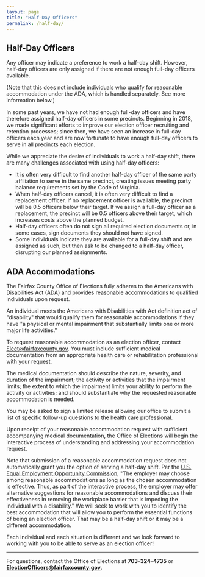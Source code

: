 ```yaml
---
layout: page
title: "Half-Day Officers"
permalink: /half-day/
---
```


## Half-Day Officers

Any officer may indicate a preference to work a half-day shift. However, half-day officers are only assigned if there are not enough full-day officers available.

(Note that this does not include individuals who qualify for reasonable accommodation under the ADA, which is handled separately. See more information below.)

In some past years, we have not had enough full-day officers and have therefore assigned half-day officers in some precincts. Beginning in 2018, we made significant efforts to improve our election officer recruiting and retention processes; since then, we have seen an increase in full-day officers each year and are now fortunate to have enough full-day officers to serve in all precincts each election.

While we appreciate the desire of individuals to work a half-day shift, there are many challenges associated with using half-day officers:

- It is often very difficult to find another half-day officer of the same party affiliation to serve in the same precinct, creating issues meeting party balance requirements set by the Code of Virginia.
- When half-day officers cancel, it is often very difficult to find a replacement officer. If no replacement officer is available, the precinct will be 0.5 officers below their target. If we assign a full-day officer as a replacement, the precinct will be 0.5 officers above their target, which increases costs above the planned budget.
- Half-day officers often do not sign all required election documents or, in some cases, sign documents they should not have signed.
- Some individuals indicate they are available for a full-day shift and are assigned as such, but then ask to be changed to a half-day officer, disrupting our planned assignments.

## ADA Accommodations

The Fairfax County Office of Elections fully adheres to the Americans with Disabilities Act (ADA) and provides reasonable accommodations to qualified individuals upon request.

An individual meets the Americans with Disabilities with Act definition act of "disability" that would qualify them for reasonable accommodations if they have "a physical or mental impairment that substantially limits one or more major life activities."

To request reasonable accommodation as an election officer, contact [Elect@fairfaxcounty.gov](mailto:Elect@fairfaxcounty.gov). You must include sufficient medical documentation from an appropriate health care or rehabilitation professional with your request.

The medical documentation should describe the nature, severity, and duration of the impairment; the activity or activities that the impairment limits; the extent to which the impairment limits your ability to perform the activity or activities; and should substantiate why the requested reasonable accommodation is needed.

You may be asked to sign a limited release allowing our office to submit a list of specific follow-up questions to the health care professional.

Upon receipt of your reasonable accommodation request with sufficient accompanying medical documentation, the Office of Elections will begin the interactive process of understanding and addressing your accommodation request.

Note that submission of a reasonable accommodation request does not automatically grant you the option of serving a half-day shift. Per the [U.S. Equal Employment Opportunity Commission](https://www.eeoc.gov/laws/guidance/enforcement-guidance-reasonable-accommodation-and-undue-hardship-under-ada), "The employer may choose among reasonable accommodations as long as the chosen accommodation is effective. Thus, as part of the interactive process, the employer may offer alternative suggestions for reasonable accommodations and discuss their effectiveness in removing the workplace barrier that is impeding the individual with a disability." We will seek to work with you to identify the best accommodation that will allow you to perform the essential functions of being an election officer. That may be a half-day shift or it may be a different accommodation.

Each individual and each situation is different and we look forward to working with you to be able to serve as an election officer!

---

For questions, contact the Office of Elections at **703-324-4735** or **ElectionOfficers@fairfaxcounty.gov**.
